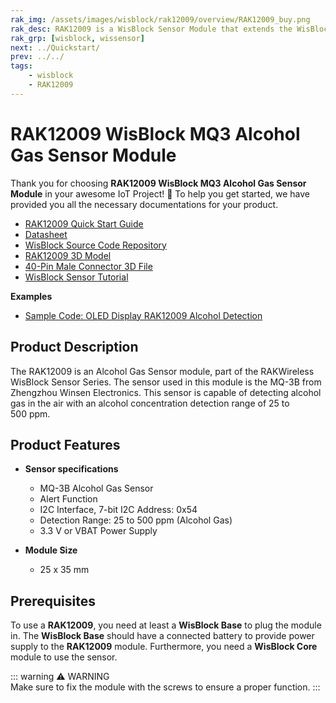 ```yaml
---
rak_img: /assets/images/wisblock/rak12009/overview/RAK12009_buy.png
rak_desc: RAK12009 is a WisBlock Sensor Module that extends the WisBlock system with an Alcohol Gas sensor. It enables the user to build an Alcohol detection system that can send measured data and alarm messages over LoRaWAN.
rak_grp: [wisblock, wissensor]
next: ../Quickstart/
prev: ../../
tags:
    - wisblock
    - RAK12009
---
```



# RAK12009 WisBlock MQ3 Alcohol Gas Sensor Module

Thank you for choosing **RAK12009 WisBlock MQ3 Alcohol Gas Sensor Module** in your awesome IoT Project! 🎉 To help you get started, we have provided you all the necessary documentations for your product.


* [RAK12009 Quick Start Guide](../Quickstart/)
* [Datasheet](../Datasheet/)
* [WisBlock Source Code Repository](https://github.com/RAKWireless/WisBlock/)
* [RAK12009 3D Model](https://downloads.rakwireless.com/3D_File/WisBlock/3D_RAK12009.stp)
* [40-Pin Male Connector 3D File](https://downloads.rakwireless.com/3D_File/Accessory/WisConnector/M40S1003K6M.stp)
* [WisBlock Sensor Tutorial](/Knowledge-Hub/Learn/WisBlock-Sensor-Tutorial/)


**Examples**

* [Sample Code: OLED Display RAK12009 Alcohol Detection](https://github.com/RAKWireless/WisBlock/tree/master/examples/common/IO/RAK12009_MQ3_AlcoholDetection/)


## Product Description

The RAK12009 is an Alcohol Gas Sensor module, part of the RAKWireless WisBlock Sensor Series. The sensor used in this module is the MQ-3B from Zhengzhou Winsen Electronics. This sensor is capable of detecting alcohol gas in the air with an alcohol concentration detection range of 25 to 500&nbsp;ppm.

## Product Features

* **Sensor specifications**
    * MQ-3B Alcohol Gas Sensor  
    * Alert Function
    * I2C Interface, 7-bit I2C Address: 0x54
    * Detection Range: 25 to 500&nbsp;ppm (Alcohol Gas)
    * 3.3&nbsp;V or VBAT Power Supply

* **Module Size**
    * 25 x 35&nbsp;mm

## Prerequisites

To use a **RAK12009**, you need at least a **WisBlock Base** to plug the module in. The **WisBlock Base** should have a connected battery to provide power supply to the **RAK12009** module. Furthermore, you need a **WisBlock Core** module to use the sensor.

::: warning ⚠️ WARNING    
Make sure to fix the module with the screws to ensure a proper function.
:::